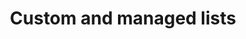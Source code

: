 ---
title: Custom and managed lists
pcx_content_type: overview
weight: 7
layout: learning-module
---
